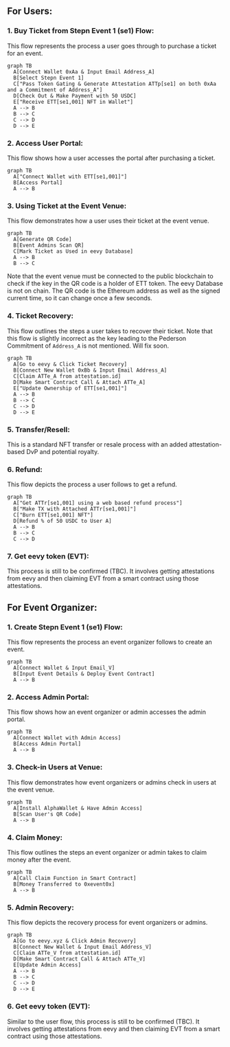 ## For Users:

### 1. Buy Ticket from Stepn Event 1 (se1) Flow:

This flow represents the process a user goes through to purchase a ticket for an event.

```mermaid
graph TB
  A[Connect Wallet 0xAa & Input Email Address_A]
  B[Select Stepn Event 1]
  C["Pass Token Gating & Generate Attestation ATTp[se1] on both 0xAa and a Commitment of Address_A"]
  D[Check Out & Make Payment with 50 USDC]
  E["Receive ETT[se1,001] NFT in Wallet"]
  A --> B
  B --> C
  C --> D
  D --> E
```

### 2. Access User Portal:

This flow shows how a user accesses the portal after purchasing a ticket.

```mermaid
graph TB
  A["Connect Wallet with ETT[se1,001]"]
  B[Access Portal]
  A --> B
```

### 3. Using Ticket at the Event Venue:

This flow demonstrates how a user uses their ticket at the event venue.

```mermaid
graph TB
  A[Generate QR Code]
  B[Event Admins Scan QR]
  C[Mark Ticket as Used in eevy Database]
  A --> B
  B --> C
```
Note that the event venue must be connected to the public blockchain to check if the key in the QR code is a holder of ETT token. The eevy Database is not on chain. The QR code is the Ethereum address as well as the signed current time, so it can change once a few seconds.

### 4. Ticket Recovery:

This flow outlines the steps a user takes to recover their ticket. Note that this flow is slightly incorrect as the key leading to the Pederson Commitment of `Address_A` is not mentioned. Will fix soon.

```mermaid
graph TB
  A[Go to eevy & Click Ticket Recovery]
  B[Connect New Wallet 0xBb & Input Email Address_A]
  C[Claim ATTe_A from attestation.id]
  D[Make Smart Contract Call & Attach ATTe_A]
  E["Update Ownership of ETT[se1,001]"]
  A --> B
  B --> C
  C --> D
  D --> E
```

### 5. Transfer/Resell:

This is a standard NFT transfer or resale process with an added attestation-based DvP and potential royalty.

### 6. Refund:

This flow depicts the process a user follows to get a refund.

```mermaid
graph TB
  A["Get ATTr[se1,001] using a web based refund process"]
  B["Make TX with Attached ATTr[se1,001]"]
  C["Burn ETT[se1,001] NFT"]
  D[Refund % of 50 USDC to User A]
  A --> B
  B --> C
  C --> D
```

### 7. Get eevy token (EVT):

This process is still to be confirmed (TBC). It involves getting attestations from eevy and then claiming EVT from a smart contract using those attestations.

## For Event Organizer:

### 1. Create Stepn Event 1 (se1) Flow:

This flow represents the process an event organizer follows to create an event.

```mermaid
graph TB
  A[Connect Wallet & Input Email_V]
  B[Input Event Details & Deploy Event Contract]
  A --> B
```

### 2. Access Admin Portal:

This flow shows how an event organizer or admin accesses the admin portal.

```mermaid
graph TB
  A[Connect Wallet with Admin Access]
  B[Access Admin Portal]
  A --> B
```

### 3. Check-in Users at Venue:

This flow demonstrates how event organizers or admins check in users at the event venue.

```mermaid
graph TB
  A[Install AlphaWallet & Have Admin Access]
  B[Scan User's QR Code]
  A --> B
```

### 4. Claim Money:

This flow outlines the steps an event organizer or admin takes to claim money after the event.

```mermaid
graph TB
  A[Call Claim Function in Smart Contract]
  B[Money Transferred to 0xevent0x]
  A --> B
```

### 5. Admin Recovery:

This flow depicts the recovery process for event organizers or admins.

```mermaid
graph TB
  A[Go to eevy.xyz & Click Admin Recovery]
  B[Connect New Wallet & Input Email Address_V]
  C[Claim ATTe_V from attestation.id]
  D[Make Smart Contract Call & Attach ATTe_V]
  E[Update Admin Access]
  A --> B
  B --> C
  C --> D
  D --> E
```

### 6. Get eevy token (EVT):

Similar to the user flow, this process is still to be confirmed (TBC). It involves getting attestations from eevy and then claiming EVT from a smart contract using those attestations.
